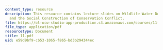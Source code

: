 ```yaml
---
content_type: resource
description: This resource contains lecture slides on Wildlife Water Developments
  and the Social Construction of Conservation Conflict.
file: https://ol-ocw-studio-app-production.s3.amazonaws.com/courses/11-959-reforming-natural-resources-governance-failings-of-scientific-rationalism-and-alternatives-for-building-common-ground-january-iap-2007/e59d9bf9cb531065f865bd3b294344ec_11.pdf
file_type: application/pdf
resourcetype: Document
title: 11.pdf
uid: e59d9bf9-cb53-1065-f865-bd3b294344ec
---
```

